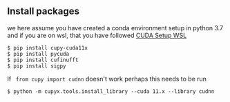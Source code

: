 

## Install packages
we here assume you have created a conda environment setup in python 3.7 and if you are on wsl, that you have followed [CUDA Setup WSL](cuda-cuDNN-wsl.md)
```console
$ pip install cupy-cuda11x
$ pip install pycuda
$ pip install cufinufft
$ pip install sigpy
```


If ```  from cupy import cudnn ``` doesn't work perhaps this needs to be run
```console
$ python -m cupyx.tools.install_library --cuda 11.x --library cudnn
```